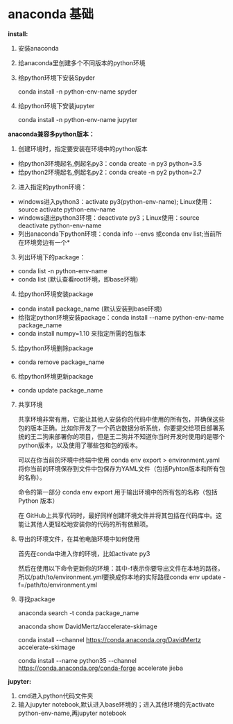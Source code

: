 # anaconda 基础

**install:**

1. 安装anaconda

2. 给anaconda里创建多个不同版本的python环境

3. 给python环境下安装Spyder

   conda install -n python-env-name spyder

4. 给python环境下安装jupyter

   conda install -n python-env-name jupyter

**anaconda兼容多python版本：**

1. 创建环境时，指定要安装在环境中的python版本

* 给python3环境起名,例起名py3：conda create -n py3 python=3.5
* 给python2环境起名,例起名py2：conda create -n py2 python=2.7

2. 进入指定的python环境：

* windows进入python3：activate py3(python-env-name); Linux使用：source activate python-env-name
* windows退出python3环境：deactivate py3；Linux使用：source deactivate python-env-name
* 列出anaconda下python环境：conda info --envs 或conda env list;当前所在环境旁边有一个*

3.  列出环境下的package：

* conda list -n python-env-name
* conda list (默认查看root环境，即base环境)

4. 给python环境安装package

* conda install package_name (默认安装到base环境)
* 给指定python环境安装package：conda install --name python-env-name package_name
* conda install numpy=1.10 来指定所需的包版本

5. 给python环境删除package

* conda remove package_name

6. 给python环境更新package

* conda update package_name

7. 共享环境

   共享环境非常有用，它能让其他人安装你的代码中使用的所有包，并确保这些包的版本正确。比如你开发了一个药店数据分析系统，你要提交给项目部署系统的王二狗来部署你的项目，但是王二狗并不知道你当时开发时使用的是哪个python版本，以及使用了哪些包和包的版本。

   可以在你当前的环境中终端中使用 conda env export > environment.yaml 将你当前的环境保存到文件中包保存为YAML文件（包括Pyhton版本和所有包的名称）。

   命令的第一部分 conda env export 用于输出环境中的所有包的名称（包括 Python 版本）

   在 GitHub上共享代码时，最好同样创建环境文件并将其包括在代码库中。这能让其他人更轻松地安装你的代码的所有依赖项。

8. 导出的环境文件，在其他电脑环境中如何使用

   首先在conda中进入你的环境，比如activate py3

   然后在使用以下命令更新你的环境：其中-f表示你要导出文件在本地的路径，所以/path/to/environment.yml要换成你本地的实际路径conda env update -f=/path/to/environment.yml

9. 寻找package

   anaconda search -t conda package_name

   anaconda show DavidMertz/accelerate-skimage

   conda install --channel <https://conda.anaconda.org/DavidMertz> accelerate-skimage

   conda install --name python35 --channel <https://conda.anaconda.org/conda-forge> accelerate jieba

**jupyter:**

1. cmd进入python代码文件夹
2. 输入jupyter notebook,默认进入base环境的；进入其他环境的先activate python-env-name,再jupyter notebook

